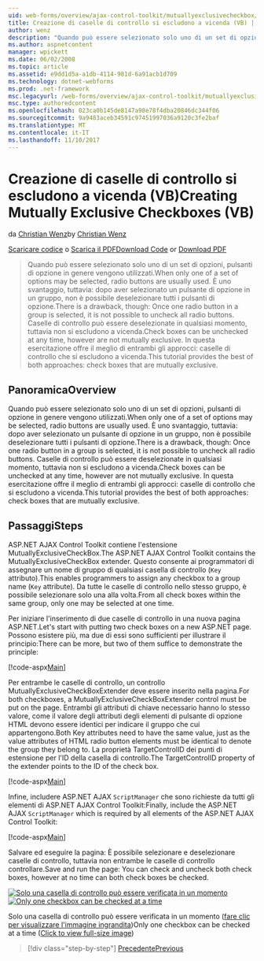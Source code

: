 ```yaml
---
uid: web-forms/overview/ajax-control-toolkit/mutuallyexclusivecheckbox/creating-mutually-exclusive-checkboxes-vb
title: Creazione di caselle di controllo si escludono a vicenda (VB) | Documenti Microsoft
author: wenz
description: "Quando può essere selezionato solo uno di un set di opzioni, pulsanti di opzione in genere vengono utilizzati. È uno svantaggio, tuttavia: dopo aver selezionato un pulsante di opzione in un gruppo,..."
ms.author: aspnetcontent
manager: wpickett
ms.date: 06/02/2008
ms.topic: article
ms.assetid: e9dd1d5a-a1db-4114-981d-6a91acb1d709
ms.technology: dotnet-webforms
ms.prod: .net-framework
msc.legacyurl: /web-forms/overview/ajax-control-toolkit/mutuallyexclusivecheckbox/creating-mutually-exclusive-checkboxes-vb
msc.type: authoredcontent
ms.openlocfilehash: 023ca0b145de8147a98e78f4dba20846dc344f06
ms.sourcegitcommit: 9a9483aceb34591c97451997036a9120c3fe2baf
ms.translationtype: MT
ms.contentlocale: it-IT
ms.lasthandoff: 11/10/2017
---
```

<a name="creating-mutually-exclusive-checkboxes-vb"></a><span data-ttu-id="f5bfc-104">Creazione di caselle di controllo si escludono a vicenda (VB)</span><span class="sxs-lookup"><span data-stu-id="f5bfc-104">Creating Mutually Exclusive Checkboxes (VB)</span></span>
====================
<span data-ttu-id="f5bfc-105">da [Christian Wenz](https://github.com/wenz)</span><span class="sxs-lookup"><span data-stu-id="f5bfc-105">by [Christian Wenz](https://github.com/wenz)</span></span>

<span data-ttu-id="f5bfc-106">[Scaricare codice](http://download.microsoft.com/download/9/3/f/93f8daea-bebd-4821-833b-95205389c7d0/MutuallyExclusiveCheckBox0.vb.zip) o [Scarica il PDF](http://download.microsoft.com/download/b/6/a/b6ae89ee-df69-4c87-9bfb-ad1eb2b23373/mutuallyexclusivecheckbox0VB.pdf)</span><span class="sxs-lookup"><span data-stu-id="f5bfc-106">[Download Code](http://download.microsoft.com/download/9/3/f/93f8daea-bebd-4821-833b-95205389c7d0/MutuallyExclusiveCheckBox0.vb.zip) or [Download PDF](http://download.microsoft.com/download/b/6/a/b6ae89ee-df69-4c87-9bfb-ad1eb2b23373/mutuallyexclusivecheckbox0VB.pdf)</span></span>

> <span data-ttu-id="f5bfc-107">Quando può essere selezionato solo uno di un set di opzioni, pulsanti di opzione in genere vengono utilizzati.</span><span class="sxs-lookup"><span data-stu-id="f5bfc-107">When only one of a set of options may be selected, radio buttons are usually used.</span></span> <span data-ttu-id="f5bfc-108">È uno svantaggio, tuttavia: dopo aver selezionato un pulsante di opzione in un gruppo, non è possibile deselezionare tutti i pulsanti di opzione.</span><span class="sxs-lookup"><span data-stu-id="f5bfc-108">There is a drawback, though: Once one radio button in a group is selected, it is not possible to uncheck all radio buttons.</span></span> <span data-ttu-id="f5bfc-109">Caselle di controllo può essere deselezionate in qualsiasi momento, tuttavia non si escludono a vicenda.</span><span class="sxs-lookup"><span data-stu-id="f5bfc-109">Check boxes can be unchecked at any time, however are not mutually exclusive.</span></span> <span data-ttu-id="f5bfc-110">In questa esercitazione offre il meglio di entrambi gli approcci: caselle di controllo che si escludono a vicenda.</span><span class="sxs-lookup"><span data-stu-id="f5bfc-110">This tutorial provides the best of both approaches: check boxes that are mutually exclusive.</span></span>


## <a name="overview"></a><span data-ttu-id="f5bfc-111">Panoramica</span><span class="sxs-lookup"><span data-stu-id="f5bfc-111">Overview</span></span>

<span data-ttu-id="f5bfc-112">Quando può essere selezionato solo uno di un set di opzioni, pulsanti di opzione in genere vengono utilizzati.</span><span class="sxs-lookup"><span data-stu-id="f5bfc-112">When only one of a set of options may be selected, radio buttons are usually used.</span></span> <span data-ttu-id="f5bfc-113">È uno svantaggio, tuttavia: dopo aver selezionato un pulsante di opzione in un gruppo, non è possibile deselezionare tutti i pulsanti di opzione.</span><span class="sxs-lookup"><span data-stu-id="f5bfc-113">There is a drawback, though: Once one radio button in a group is selected, it is not possible to uncheck all radio buttons.</span></span> <span data-ttu-id="f5bfc-114">Caselle di controllo può essere deselezionate in qualsiasi momento, tuttavia non si escludono a vicenda.</span><span class="sxs-lookup"><span data-stu-id="f5bfc-114">Check boxes can be unchecked at any time, however are not mutually exclusive.</span></span> <span data-ttu-id="f5bfc-115">In questa esercitazione offre il meglio di entrambi gli approcci: caselle di controllo che si escludono a vicenda.</span><span class="sxs-lookup"><span data-stu-id="f5bfc-115">This tutorial provides the best of both approaches: check boxes that are mutually exclusive.</span></span>

## <a name="steps"></a><span data-ttu-id="f5bfc-116">Passaggi</span><span class="sxs-lookup"><span data-stu-id="f5bfc-116">Steps</span></span>

<span data-ttu-id="f5bfc-117">ASP.NET AJAX Control Toolkit contiene l'estensione MutuallyExclusiveCheckBox.</span><span class="sxs-lookup"><span data-stu-id="f5bfc-117">The ASP.NET AJAX Control Toolkit contains the MutuallyExclusiveCheckBox extender.</span></span> <span data-ttu-id="f5bfc-118">Questo consente ai programmatori di assegnare un nome di gruppo di qualsiasi casella di controllo (`Key` attributo).</span><span class="sxs-lookup"><span data-stu-id="f5bfc-118">This enables programmers to assign any checkbox to a group name (`Key` attribute).</span></span> <span data-ttu-id="f5bfc-119">Da tutte le caselle di controllo nello stesso gruppo, è possibile selezionare solo una alla volta.</span><span class="sxs-lookup"><span data-stu-id="f5bfc-119">From all check boxes within the same group, only one may be selected at one time.</span></span>

<span data-ttu-id="f5bfc-120">Per iniziare l'inserimento di due caselle di controllo in una nuova pagina ASP.NET.</span><span class="sxs-lookup"><span data-stu-id="f5bfc-120">Let's start with putting two check boxes on a new ASP.NET page.</span></span> <span data-ttu-id="f5bfc-121">Possono esistere più, ma due di essi sono sufficienti per illustrare il principio:</span><span class="sxs-lookup"><span data-stu-id="f5bfc-121">There can be more, but two of them suffice to demonstrate the principle:</span></span>

[!code-aspx[Main](creating-mutually-exclusive-checkboxes-vb/samples/sample1.aspx)]

<span data-ttu-id="f5bfc-122">Per entrambe le caselle di controllo, un controllo MutuallyExclusiveCheckBoxExtender deve essere inserito nella pagina.</span><span class="sxs-lookup"><span data-stu-id="f5bfc-122">For both checkboxes, a MutuallyExclusiveCheckBoxExtender control must be put on the page.</span></span> <span data-ttu-id="f5bfc-123">Entrambi gli attributi di chiave necessario hanno lo stesso valore, come il valore degli attributi degli elementi di pulsante di opzione HTML devono essere identici per indicare il gruppo che cui appartengono.</span><span class="sxs-lookup"><span data-stu-id="f5bfc-123">Both Key attributes need to have the same value, just as the value attributes of HTML radio button elements must be identical to denote the group they belong to.</span></span> <span data-ttu-id="f5bfc-124">La proprietà TargetControlID dei punti di estensione per l'ID della casella di controllo.</span><span class="sxs-lookup"><span data-stu-id="f5bfc-124">The TargetControlID property of the extender points to the ID of the check box.</span></span>

[!code-aspx[Main](creating-mutually-exclusive-checkboxes-vb/samples/sample2.aspx)]

<span data-ttu-id="f5bfc-125">Infine, includere ASP.NET AJAX `ScriptManager` che sono richieste da tutti gli elementi di ASP.NET AJAX Control Toolkit:</span><span class="sxs-lookup"><span data-stu-id="f5bfc-125">Finally, include the ASP.NET AJAX `ScriptManager` which is required by all elements of the ASP.NET AJAX Control Toolkit:</span></span>

[!code-aspx[Main](creating-mutually-exclusive-checkboxes-vb/samples/sample3.aspx)]

<span data-ttu-id="f5bfc-126">Salvare ed eseguire la pagina: È possibile selezionare e deselezionare caselle di controllo, tuttavia non entrambe le caselle di controllo controllare.</span><span class="sxs-lookup"><span data-stu-id="f5bfc-126">Save and run the page: You can check and uncheck both check boxes, however at no time can both check boxes be checked.</span></span>


<span data-ttu-id="f5bfc-127">[![Solo una casella di controllo può essere verificata in un momento](creating-mutually-exclusive-checkboxes-vb/_static/image2.png)](creating-mutually-exclusive-checkboxes-vb/_static/image1.png)</span><span class="sxs-lookup"><span data-stu-id="f5bfc-127">[![Only one checkbox can be checked at a time](creating-mutually-exclusive-checkboxes-vb/_static/image2.png)](creating-mutually-exclusive-checkboxes-vb/_static/image1.png)</span></span>

<span data-ttu-id="f5bfc-128">Solo una casella di controllo può essere verificata in un momento ([fare clic per visualizzare l'immagine ingrandita](creating-mutually-exclusive-checkboxes-vb/_static/image3.png))</span><span class="sxs-lookup"><span data-stu-id="f5bfc-128">Only one checkbox can be checked at a time ([Click to view full-size image](creating-mutually-exclusive-checkboxes-vb/_static/image3.png))</span></span>

>[!div class="step-by-step"]
[<span data-ttu-id="f5bfc-129">Precedente</span><span class="sxs-lookup"><span data-stu-id="f5bfc-129">Previous</span></span>](creating-mutually-exclusive-checkboxes-cs.md)
